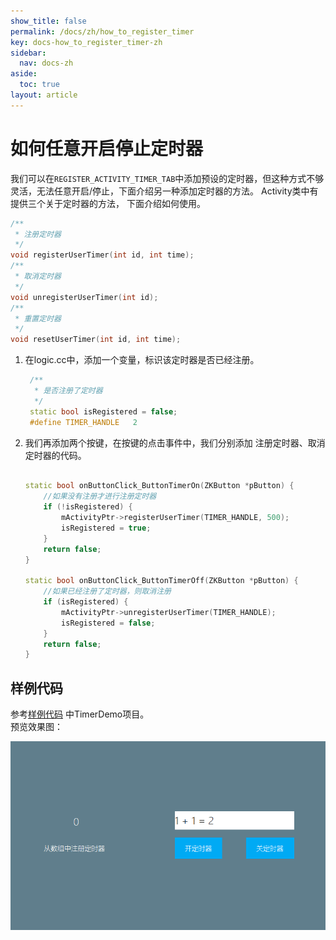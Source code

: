 ```yaml
---
show_title: false
permalink: /docs/zh/how_to_register_timer
key: docs-how_to_register_timer-zh
sidebar:
  nav: docs-zh
aside:
  toc: true
layout: article
---
```

# 如何任意开启停止定时器
我们可以在`REGISTER_ACTIVITY_TIMER_TAB`中添加预设的定时器，但这种方式不够灵活，无法任意开启/停止，下面介绍另一种添加定时器的方法。
Activity类中有提供三个关于定时器的方法， 下面介绍如何使用。
```c++
/**
 * 注册定时器
 */
void registerUserTimer(int id, int time);
/**
 * 取消定时器
 */
void unregisterUserTimer(int id);
/**
 * 重置定时器
 */
void resetUserTimer(int id, int time);
```

1. 在logic.cc中，添加一个变量，标识该定时器是否已经注册。

    ```c++
     /**
      * 是否注册了定时器
      */
     static bool isRegistered = false;
     #define TIMER_HANDLE   2

    ```
2. 我们再添加两个按键，在按键的点击事件中，我们分别添加 注册定时器、取消定时器的代码。  

    ```c++

    static bool onButtonClick_ButtonTimerOn(ZKButton *pButton) {
        //如果没有注册才进行注册定时器
        if (!isRegistered) {
            mActivityPtr->registerUserTimer(TIMER_HANDLE, 500);
            isRegistered = true;
        }
        return false;
    }

    static bool onButtonClick_ButtonTimerOff(ZKButton *pButton) {
        //如果已经注册了定时器，则取消注册
        if (isRegistered) {
            mActivityPtr->unregisterUserTimer(TIMER_HANDLE);
            isRegistered = false;
        }
        return false;
    }

    ```
    
## <span id = "example_download">样例代码</span>
参考[样例代码](demo_download#demo_download) 中TimerDemo项目。   
预览效果图： 

![效果图](assets/timer/example_preview2.png)
     